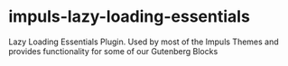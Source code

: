 # impuls-lazy-loading-essentials
Lazy Loading Essentials Plugin. Used by most of the Impuls Themes and provides functionality for some of our Gutenberg Blocks

